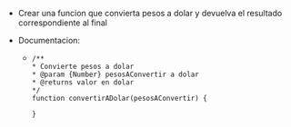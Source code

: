 - Crear una funcion que convierta pesos a dolar y devuelva el resultado correspondiente al final
- Documentacion:
    
    -   ```
        /**
        * Convierte pesos a dolar
        * @param {Number} pesosAConvertir a dolar
        * @returns valor en dolar
        */
        function convertirADolar(pesosAConvertir) {
            
        }
        ```